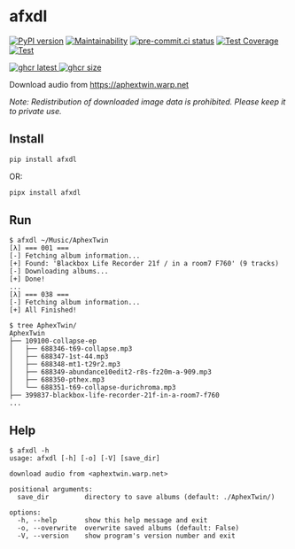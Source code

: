 # afxdl

[![PyPI version](
  <https://badge.fury.io/py/afxdl.svg>
  )](
  <https://badge.fury.io/py/afxdl>
) [![Maintainability](
  <https://api.codeclimate.com/v1/badges/61cf398cfd4818652b13/maintainability>
  )](
  <https://codeclimate.com/github/eggplants/afxdl/maintainability>
) [![pre-commit.ci status](
  <https://results.pre-commit.ci/badge/github/eggplants/afxdl/master.svg>
  )](
  <https://results.pre-commit.ci/latest/github/eggplants/afxdl/master>
) [![Test Coverage](
  <https://api.codeclimate.com/v1/badges/61cf398cfd4818652b13/test_coverage>
  )](
  <https://codeclimate.com/github/eggplants/afxdl/test_coverage>
) [![Test](
  <https://github.com/eggplants/afxdl/actions/workflows/test.yml/badge.svg>
  )](
  <https://github.com/eggplants/afxdl/actions/workflows/test.yml>
)

[![ghcr latest](
  <https://ghcr-badge.deta.dev/eggplants/afxdl/latest_tag?trim=major&label=latest>
 ) ![ghcr size](
  <https://ghcr-badge.deta.dev/eggplants/afxdl/size>
)](
  <https://github.com/eggplants/afxdl/pkgs/container/afxdl>
)

Download audio from <https://aphextwin.warp.net>

_Note: Redistribution of downloaded image data is prohibited. Please keep it to private use._

## Install

```bash
pip install afxdl
```

OR:

```bash
pipx install afxdl
```

## Run

```shellsession
$ afxdl ~/Music/AphexTwin
[λ] === 001 ===
[-] Fetching album information...
[+] Found: 'Blackbox Life Recorder 21f / in a room7 F760' (9 tracks)
[-] Downloading albums...
[+] Done!
...
[λ] === 038 ===
[-] Fetching album information...
[+] All Finished!

$ tree AphexTwin/
AphexTwin
├── 109100-collapse-ep
│   ├── 688346-t69-collapse.mp3
│   ├── 688347-1st-44.mp3
│   ├── 688348-mt1-t29r2.mp3
│   ├── 688349-abundance10edit2-r8s-fz20m-a-909.mp3
│   ├── 688350-pthex.mp3
│   └── 688351-t69-collapse-durichroma.mp3
├── 399837-blackbox-life-recorder-21f-in-a-room7-f760
...
```

## Help

```shellsession
$ afxdl -h
usage: afxdl [-h] [-o] [-V] [save_dir]

download audio from <aphextwin.warp.net>

positional arguments:
  save_dir         directory to save albums (default: ./AphexTwin/)

options:
  -h, --help       show this help message and exit
  -o, --overwrite  overwrite saved albums (default: False)
  -V, --version    show program's version number and exit
```
